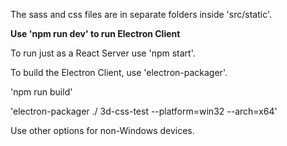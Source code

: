 The sass and css files are in separate folders inside 'src/static'.

**Use 'npm run dev' to run Electron Client**

To run just as a React Server use 'npm start'.

To build the Electron Client, use 'electron-packager'.

'npm run build'

'electron-packager ./ 3d-css-test --platform=win32 --arch=x64'

Use other options for non-Windows devices.